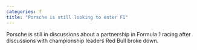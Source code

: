 ```yaml
---
categories: f
title: "Porsche is still looking to enter F1"
---
```

Porsche is still in discussions about a partnership in Formula 1 racing after discussions with championship leaders Red Bull broke down.